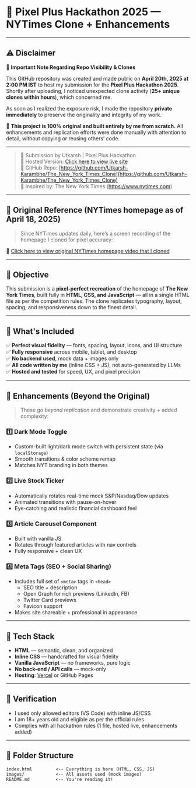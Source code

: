 # 📰 Pixel Plus Hackathon 2025 — NYTimes Clone + Enhancements

---

## ⚠️ Disclaimer  
📌 **Important Note Regarding Repo Visibility & Clones**

This GitHub repository was created and made public on **April 20th, 2025 at 2:00 PM IST** to host my submission for the **Pixel Plus Hackathon 2025**. Shortly after uploading, I noticed unexpected clone activity (**25+ unique clones within hours**), which concerned me.

As soon as I realized the exposure risk, I made the repository **private immediately** to preserve the originality and integrity of my work.

🔐 **This project is 100% original and built entirely by me from scratch.** All enhancements and replication efforts were done manually with attention to detail, without copying or reusing others’ code.

---


> 🚀 Submission by Utkarsh | Pixel Plus Hackathon  
> 🔗 Hosted Version: [Click here to view live site](https://the-new-york-times-clone.vercel.app/)  
> 🔗 GitHub Repo: [https://github.com/Utkarsh-Karambhe/The_New_York_Times_Clone](https://github.com/Utkarsh-Karambhe/The_New_York_Times_Clone)  
> 🧠 Inspired by: The New York Times (https://www.nytimes.com)

---

## 🎥 Original Reference (NYTimes homepage as of April 18, 2025)

> Since NYTimes updates daily, here’s a screen recording of the homepage I cloned for pixel accuracy:

🔗 [Click here to view original NYTimes homepage video that I cloned](https://drive.google.com/file/d/1j-w2rnTFSX7ADJ7T_886oTC6gpV0u3y_/view?usp=sharing)

---

## 🎯 Objective

This submission is a **pixel-perfect recreation** of the homepage of **The New York Times**, built fully in **HTML, CSS, and JavaScript** — all in a single HTML file as per the competition rules. The clone replicates typography, layout, spacing, and responsiveness down to the finest detail.

---

## 🌟 What's Included

✅ **Perfect visual fidelity** — fonts, spacing, layout, icons, and UI structure  
✅ **Fully responsive** across mobile, tablet, and desktop  
✅ **No backend used**, mock data + images only  
✅ **All code written by me** (inline CSS + JS), not auto-generated by LLMs  
✅ **Hosted and tested** for speed, UX, and pixel precision

---

## 🧠 Enhancements (Beyond the Original)

> These go *beyond replication* and demonstrate creativity + added complexity:

### 1️⃣ Dark Mode Toggle  
- Custom-built light/dark mode switch with persistent state (via `localStorage`)  
- Smooth transitions & color scheme remap  
- Matches NYT branding in both themes  

### 2️⃣ Live Stock Ticker  
- Automatically rotates real-time mock S&P/Nasdaq/Dow updates  
- Animated transitions with pause-on-hover  
- Eye-catching and realistic financial dashboard feel  

### 3️⃣ Article Carousel Component  
- Built with vanilla JS  
- Rotates through featured articles with nav controls  
- Fully responsive + clean UX  

### 4️⃣ Meta Tags (SEO + Social Sharing)  
- Includes full set of `<meta>` tags in `<head>`  
  - SEO title + description  
  - Open Graph for rich previews (LinkedIn, FB)  
  - Twitter Card previews  
  - Favicon support  
- Makes site shareable + professional in appearance

---

## 🧪 Tech Stack

- **HTML** — semantic, clean, and organized  
- **Inline CSS** — handcrafted for visual fidelity  
- **Vanilla JavaScript** — no frameworks, pure logic  
- **No back-end / API calls** — mock-only  
- **Hosting**: [Vercel](https://vercel.com) or GitHub Pages  

---

## 🔐 Verification
 
- I used only allowed editors (VS Code) with inline JS/CSS  
- I am 18+ years old and eligible as per the official rules  
- Complies with all hackathon rules (1 file, hosted live, enhancements added)

---

## 📁 Folder Structure

```plaintext
index.html         <-- Everything is here (HTML, CSS, JS)
images/            <-- All assets used (mock images)
README.md          <-- You're reading it!



